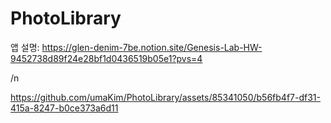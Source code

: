 # PhotoLibrary

앱 설명:
https://glen-denim-7be.notion.site/Genesis-Lab-HW-9452738d89f24e28bf1d0436519b05e1?pvs=4

/n

https://github.com/umaKim/PhotoLibrary/assets/85341050/b56fb4f7-df31-415a-8247-b0ce373a6d11

